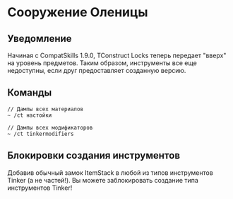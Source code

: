 # Сооружение Оленицы

## Уведомление

Начиная с CompatSkills 1.9.0, TConstruct Locks теперь передает "вверх" на уровень предметов. Таким образом, инструменты все еще недоступны, если друг предоставляет созданную версию.

## Команды

    // Дампы всех материалов
    ~ /ct настойки
    
    // Дампы всех модификаторов
    ~ /ct tinkermodifiers
    

## Блокировки создания инструментов

Добавив обычный замок ItemStack в любой из типов инструментов Tinker (а не частей!). Вы можете заблокировать создание типа инструментов Tinker!